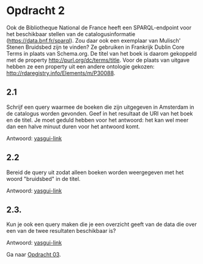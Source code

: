 # Opdracht 2 
Ook de Bibliotheque National de France heeft een SPARQL-endpoint voor het beschikbaar stellen van de catalogusinformatie (https://data.bnf.fr/sparql). Zou daar ook een exemplaar van Mulisch' Stenen Bruidsbed zijn te vinden? Ze gebruiken in Frankrijk Dublin Core Terms in plaats van Schema.org. De titel van het boek is daarom gekoppeld met de property <http://purl.org/dc/terms/title>. Voor de plaats van uitgave hebben ze een property uit een andere ontologie gekozen: <http://rdaregistry.info/Elements/m/P30088>.

## 2.1 
Schrijf een query waarmee de boeken die zijn uitgegeven in Amsterdam in de catalogus worden gevonden. Geef in het resultaat de URI van het boek en de titel. Je moet geduld hebben voor het antwoord: het kan wel meer dan een halve minuut duren voor het antwoord komt.

Antwoord: [yasgui-link](https://api.triplydb.com/s/xPTY1IMil)

## 2.2 
Bereid de query uit zodat alleen boeken worden weergegeven met het woord "bruidsbed" in de titel.

Antwoord: [yasgui-link](https://api.triplydb.com/s/XPvH0ClkE)

## 2.3. 
Kun je ook een query maken die je een overzicht geeft van de data die over een van de twee resultaten beschikbaar is?

Antwoord: [yasgui-link](https://api.triplydb.com/s/qb77jBd-q)

Ga naar [Opdracht 03](opdracht03.md).